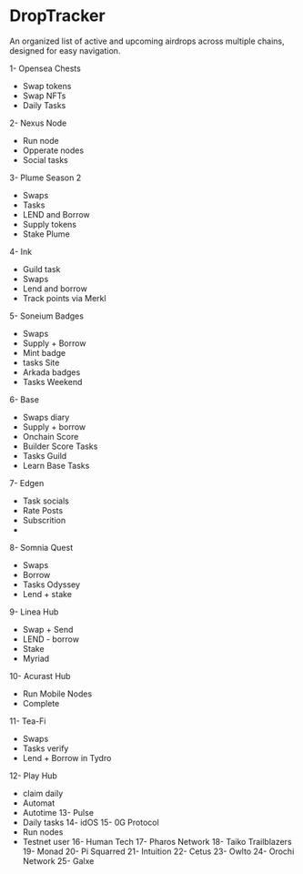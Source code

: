# DropTracker
An organized list of active and upcoming airdrops across multiple chains, designed for easy navigation.

1- Opensea Chests
 - Swap tokens
 - Swap NFTs
 - Daily Tasks 
 
2- Nexus Node
- Run node
- Opperate nodes
- Social tasks

3- Plume Season 2
- Swaps
- Tasks
- LEND and Borrow
- Supply tokens
- Stake Plume

4- Ink 
- Guild task
- Swaps
- Lend and borrow
- Track points via Merkl

5- Soneium Badges
- Swaps 
- Supply + Borrow
- Mint badge
- tasks Site 
- Arkada badges
- Tasks Weekend

6- Base 
- Swaps diary
- Supply + borrow
- Onchain Score
- Builder Score Tasks
- Tasks Guild
- Learn Base Tasks

7- Edgen 
- Task socials
- Rate Posts
- Subscrition 
- 

8- Somnia Quest
- Swaps
- Borrow 
- Tasks Odyssey
- Lend + stake

9- Linea Hub
- Swap + Send
- LEND - borrow
- Stake
- Myriad 


10- Acurast Hub
- Run Mobile Nodes
- Complete

11- Tea-Fi
- Swaps 
- Tasks verify
- Lend + Borrow in Tydro

12- Play Hub
- claim daily
- Automat 
- Autotime
13- Pulse 
- Daily tasks
14- idOS
15- 0G Protocol
- Run nodes
- Testnet user
16- Human Tech
17- Pharos Network
18- Taiko Trailblazers
19- Monad
20- Pi Squarred
21- Intuition
22- Cetus
23- Owlto
24- Orochi Network
25- Galxe
